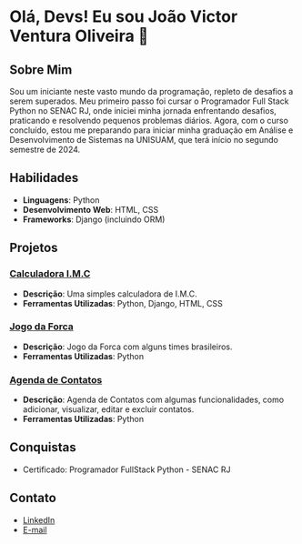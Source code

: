 # Olá, Devs! Eu sou João Victor Ventura Oliveira 👋

## Sobre Mim
Sou um iniciante neste vasto mundo da programação, repleto de desafios a serem superados. Meu primeiro passo foi cursar o Programador Full Stack Python no SENAC RJ, onde iniciei minha jornada enfrentando desafios, praticando e resolvendo pequenos problemas diários. Agora, com o curso concluído, estou me preparando para iniciar minha graduação em Análise e Desenvolvimento de Sistemas na UNISUAM, que terá início no segundo semestre de 2024.

## Habilidades
- **Linguagens**: Python
- **Desenvolvimento Web**: HTML, CSS
- **Frameworks**: Django (incluindo ORM)

## Projetos
### [Calculadora I.M.C](https://github.com/Venturaa10/projeto_imc)
- **Descrição**: Uma simples calculadora de I.M.C.
- **Ferramentas Utilizadas**: Python, Django, HTML, CSS

### [Jogo da Forca](https://github.com/Venturaa10/jogo_da_forca)
- **Descrição**: Jogo da Forca com alguns times brasileiros.
- **Ferramentas Utilizadas**: Python

### [Agenda de Contatos](https://github.com/Venturaa10/agenda_de_contatos)
- **Descrição**: Agenda de Contatos com algumas funcionalidades, como adicionar, visualizar, editar e excluir contatos.
- **Ferramentas Utilizadas**: Python

## Conquistas
- Certificado: Programador FullStack Python - SENAC RJ

## Contato
- [LinkedIn](https://www.linkedin.com/in/joão-victor-ventura-oliveira)
- [E-mail](mailto:joao.victor.ventura25@gmail.com)
